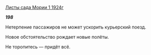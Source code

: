 [Листы сада Мории 1 1924г](https://127.0.0.1:4002/agni/1924)

___198___

Нетерпение пассажиров не может ускорить курьерский поезд.   

Новое обстоятельство рождает новые полёты.   

Не торопитесь — придёт всё.   

